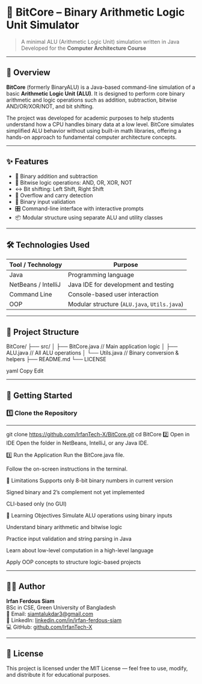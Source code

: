 # 🧠 BitCore – Binary Arithmetic Logic Unit Simulator

> A minimal ALU (Arithmetic Logic Unit) simulation written in Java  
> Developed for the **Computer Architecture Course**  


---

## 📌 Overview

**BitCore** (formerly BinaryALU) is a Java-based command-line simulation of a basic **Arithmetic Logic Unit (ALU)**. It is designed to perform core binary arithmetic and logic operations such as addition, subtraction, bitwise AND/OR/XOR/NOT, and bit shifting.

The project was developed for academic purposes to help students understand how a CPU handles binary data at a low level. BitCore simulates simplified ALU behavior without using built-in math libraries, offering a hands-on approach to fundamental computer architecture concepts.

---

## ✨ Features

- 🔢 Binary addition and subtraction  
- 🧠 Bitwise logic operations: AND, OR, XOR, NOT  
- ↔️ Bit shifting: Left Shift, Right Shift  
- 🚫 Overflow and carry detection  
- 🎯 Binary input validation  
- 🎛️ Command-line interface with interactive prompts  
- 📦 Modular structure using separate ALU and utility classes  

---

## 🛠️ Technologies Used

| Tool / Technology | Purpose                                     |
|-------------------|---------------------------------------------|
| Java              | Programming language                        |
| NetBeans / IntelliJ | Java IDE for development and testing     |
| Command Line      | Console-based user interaction              |
| OOP               | Modular structure (`ALU.java`, `Utils.java`)|

---

## 📁 Project Structure

BitCore/
├── src/
│ ├── BitCore.java // Main application logic
│ ├── ALU.java // All ALU operations
│ └── Utils.java // Binary conversion & helpers
├── README.md
└── LICENSE

yaml
Copy
Edit

---

## 🚀 Getting Started

### 1️⃣ Clone the Repository

---
git clone https://github.com/IrfanTech-X/BitCore.git
cd BitCore
2️⃣ Open in IDE
Open the folder in NetBeans, IntelliJ, or any Java IDE.

3️⃣ Run the Application
Run the BitCore.java file.

Follow the on-screen instructions in the terminal.


📌 Limitations
Supports only 8-bit binary numbers in current version

Signed binary and 2’s complement not yet implemented

CLI-based only (no GUI)

🎯 Learning Objectives
Simulate ALU operations using binary inputs

Understand binary arithmetic and bitwise logic

Practice input validation and string parsing in Java

Learn about low-level computation in a high-level language

Apply OOP concepts to structure logic-based projects

---

## 👨‍💻 Author

**Irfan Ferdous Siam**  
BSc in CSE, Green University of Bangladesh  
📧 Email: [siamtalukdar3@gmail.com](mailto:siamtalukdar3@gmail.com)  
🔗 LinkedIn: [linkedin.com/in/irfan-ferdous-siam](https://linkedin.com/in/irfan-ferdous-siam)  
💻 GitHub: [github.com/IrfanTech-X](https://github.com/IrfanTech-X)

---

## 📃 License

This project is licensed under the MIT License — feel free to use, modify, and distribute it for educational purposes.
